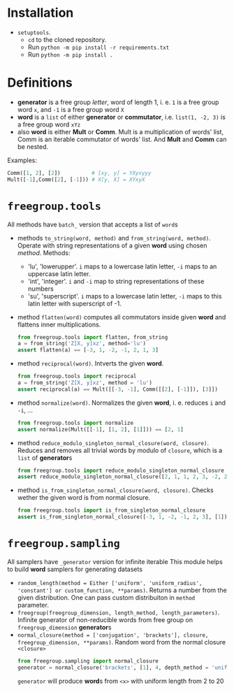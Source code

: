 # Installation

- `setuptools`.
    - `cd` to the cloned repository.
    - Run `python -m pip install -r requirements.txt`
    - Run `python -m pip install .`

# Definitions

- **generator** is a free group *letter*, word of length 1, i. e. `1` is a free group word `x`, and `-1` is a free group word `X`
- **word** is a `list` of either **generator** or **commutator**, i.e. `list(1, -2, 3)` is a free group word `xYz`
- also **word** is either **Mult** or **Comm**. Mult is a multiplication of words' list, Comm is an iterable commutator of words' list. And **Mult** and **Comm** can be nested. 

Examples:
```py
Comm([1, 2], [2])          # [xy, y] = YXyxyyy
Mult([-1],Comm([2], [-1])) # X[y, X] = XYxyX
```

# `freegroup.tools`
All methods have `batch_` version that accepts a list of `word`s
- methods `to_string(word, method)` and `from_string(word, method)`. Operate with string representations of a given **word** using chosen *method*. Methods: 
    - 'lu', 'lowerupper'. `i` maps to a lowercase latin letter, `-i` maps to an uppercase latin letter.
    - 'int', 'integer'. `i` and `-i` map to string representations of these numbers
    - 'su', 'superscript'. `i` maps to a lowercase latin letter, `-i` maps to this latin letter with superscript of -1.

- method `flatten(word)` computes all commutators inside given **word** and flattens inner multiplications.
    ```py
    from freegroup.tools import flatten, from_string
    a = from_string('Z[X, y]xz', method='lu')
    assert flatten(a) == [-3, 1, -2, -1, 2, 1, 3]
    ``` 
- method `reciprocal(word)`. Intverts the given **word**.
  ```py
  from freegroup.tools import reciprocal
  a = from_string('Z[X, y]xz', method = 'lu')
  assert reciprocal(a) == Mult([[-3, -1], Comm([[2], [-1]]), [3]])
  ```
 - method `normalize(word)`. Normalizes the given **word**, i. e. reduces `i` and `-i`, ...
    ```py
    from freegroup.tools import normalize
    assert normalize(Mult([[-1], [1, 2], [1]])) == [2, 1]
    ```
 - method `reduce_modulo_singleton_normal_closure(word, closure)`. Reduces and removes all trivial words by modulo of `closure`, which is a `list` of **generator**s
    ```py
    from freegroup.tools import reduce_modulo_singleton_normal_closure
    assert reduce_modulo_singleton_normal_closure([2, 1, 1, 2, 3, -2, 2, 3, 1, 1], [1, 2, 3]) == [2, 1, -2, 1]
    ```
- method `is_from_singleton_normal_closure(word, closure)`. Checks wether the given word is from normal closure.
  ```py
  from freegroup.tools import is_from_singleton_normal_closure
  assert is_from_singleton_normal_closure([-3, 1, -2, -1, 2, 3], [1]) == True
  ```

# `freegroup.sampling`
All samplers have `_generator` version for infinite iterable
This module helps to build **word** samplers for generating datasets
- `random_length(method = Either ['uniform', 'uniform_radius', 'constant'] or custom_function, **params)`. Returns a number from the given distribution. One can pass custom distribuiton in `method` parameter.
- `freegroup(freegroup_dimension, length_method, length_parameters)`. Infinite generator of non-reducible words from free group on `freegroup_dimension` **generator**s
- `normal_closure(method = ['conjugation', 'brackets'], closure, freegroup_dimension, **params)`. Random word from the normal closure `<closure>`
  ```py
  from freegroup.sampling import normal_closure
  generator = normal_closure('brackets', [1], 4, depth_method = 'uniform', depth_parameters = {'radius': 10})  
  ```
  `generator` will produce **word**s from `<x>` with uniform length from 2 to 20
